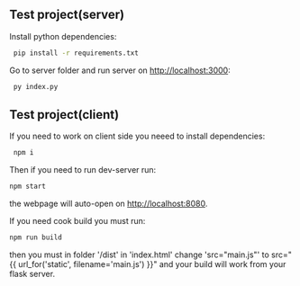 ## Test project(server)
Install python dependencies:
 ```bash
  pip install -r requirements.txt
 ```
 
Go to server folder and run server on [http://localhost:3000](http://localhost:3000):
 ```bash
  py index.py
 ```

 ## Test project(client)
 If you need to work on client side you neeed to install dependencies:
 ```bash
  npm i
 ```

 Then if you need to run dev-server run:
  ```bash
  npm start
 ```
 the webpage will auto-open on [http://localhost:8080](http://localhost:8080).

 If you need cook build you must run:
  ```bash
  npm run build
 ```

 then you must in folder '/dist' in 'index.html' change 'src="main.js"' to src="{{ url_for('static', filename='main.js') }}" and your build
 will work from your flask server.
